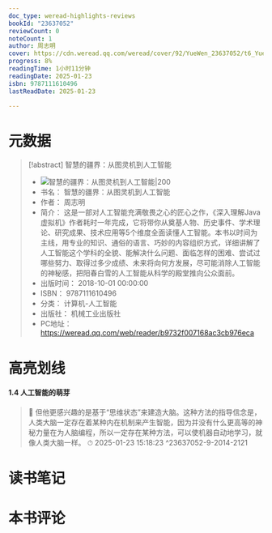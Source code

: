 ```yaml
---
doc_type: weread-highlights-reviews
bookId: "23637052"
reviewCount: 0
noteCount: 1
author: 周志明
cover: https://cdn.weread.qq.com/weread/cover/92/YueWen_23637052/t6_YueWen_23637052.jpg
progress: 8%
readingTime: 1小时11分钟
readingDate: 2025-01-23
isbn: 9787111610496
lastReadDate: 2025-01-23

---
```

# 元数据
> [!abstract] 智慧的疆界：从图灵机到人工智能
> - ![ 智慧的疆界：从图灵机到人工智能|200](https://cdn.weread.qq.com/weread/cover/92/YueWen_23637052/t6_YueWen_23637052.jpg)
> - 书名： 智慧的疆界：从图灵机到人工智能
> - 作者： 周志明
> - 简介： 这是一部对人工智能充满敬畏之心的匠心之作，《深入理解Java虚拟机》作者耗时一年完成，它将带你从奠基人物、历史事件、学术理论、研究成果、技术应用等5个维度全面读懂人工智能。本书以时间为主线，用专业的知识、通俗的语言、巧妙的内容组织方式，详细讲解了人工智能这个学科的全貌、能解决什么问题、面临怎样的困难、尝试过哪些努力、取得过多少成绩、未来将向何方发展，尽可能消除人工智能的神秘感，把阳春白雪的人工智能从科学的殿堂推向公众面前。
> - 出版时间： 2018-10-01 00:00:00
> - ISBN： 9787111610496
> - 分类： 计算机-人工智能
> - 出版社： 机械工业出版社
> - PC地址：https://weread.qq.com/web/reader/b9732f007168ac3cb976eca

# 高亮划线

#### 1.4 人工智能的萌芽

> 📌 但他更感兴趣的是基于“思维状态”来建造大脑。这种方法的指导信念是，人类大脑一定存在着某种内在机制来产生智能，因为并没有什么更高等的神秘力量在为人脑编程，所以一定存在某种方法，可以使机器自动地学习，就像人类大脑一样。 
> ⏱ 2025-01-23 15:18:23 ^23637052-9-2014-2121

# 读书笔记

# 本书评论

